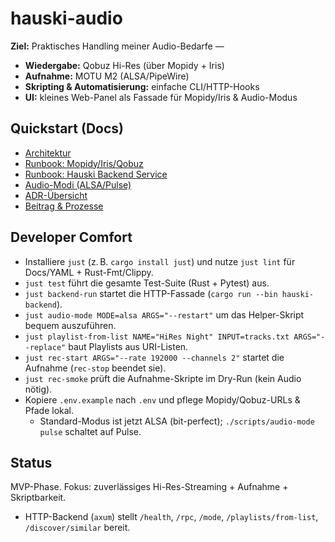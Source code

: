 # hauski-audio

**Ziel:** Praktisches Handling meiner Audio-Bedarfe —  
- **Wiedergabe:** Qobuz Hi-Res (über Mopidy + Iris)  
- **Aufnahme:** MOTU M2 (ALSA/PipeWire)  
- **Skripting & Automatisierung:** einfache CLI/HTTP-Hooks  
- **UI:** kleines Web-Panel als Fassade für Mopidy/Iris & Audio-Modus

## Quickstart (Docs)
- [Architektur](docs/ARCHITECTURE.md)
- [Runbook: Mopidy/Iris/Qobuz](docs/runbooks/mopidy_iris_qobuz.md)
- [Runbook: Hauski Backend Service](docs/runbooks/backend_service.md)
- [Audio-Modi (ALSA/Pulse)](docs/README_ALSA.md)
- [ADR-Übersicht](docs/adr/README.md)
- [Beitrag & Prozesse](docs/process/CONTRIBUTING.md)

## Developer Comfort
- Installiere `just` (z. B. `cargo install just`) und nutze `just lint` für Docs/YAML + Rust-Fmt/Clippy.
- `just test` führt die gesamte Test-Suite (Rust + Pytest) aus.
- `just backend-run` startet die HTTP-Fassade (`cargo run --bin hauski-backend`).
- `just audio-mode MODE=alsa ARGS="--restart"` um das Helper-Skript bequem auszuführen.
- `just playlist-from-list NAME="HiRes Night" INPUT=tracks.txt ARGS="--replace"` baut Playlists aus URI-Listen.
- `just rec-start ARGS="--rate 192000 --channels 2"` startet die Aufnahme (`rec-stop` beendet sie).
- `just rec-smoke` prüft die Aufnahme-Skripte im Dry-Run (kein Audio nötig).
- Kopiere `.env.example` nach `.env` und pflege Mopidy/Qobuz-URLs & Pfade lokal.
  - Standard-Modus ist jetzt ALSA (bit-perfect); `./scripts/audio-mode pulse` schaltet auf Pulse.

## Status
MVP-Phase. Fokus: zuverlässiges Hi-Res-Streaming + Aufnahme + Skriptbarkeit.
- HTTP-Backend (`axum`) stellt `/health`, `/rpc`, `/mode`, `/playlists/from-list`, `/discover/similar` bereit.

